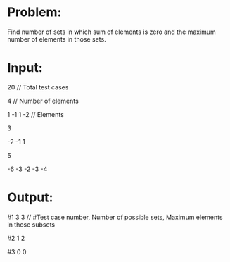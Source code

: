 # Problem:
Find number of sets in which sum of elements is zero and the maximum number of elements in those sets.



# Input:
20 // Total test cases

4   // Number of elements

1 -1 1 -2   // Elements

3

-2 -1 1

5

-6 -3 -2 -3 -4



# Output:
#1 3 3 // #Test case number, Number of possible sets, Maximum elements in those subsets

#2 1 2

#3 0 0

